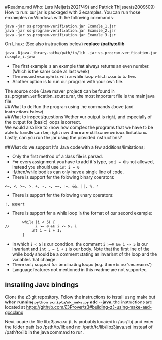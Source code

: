 #Readme.md
Who: Lars Meijer(s2021749) and Patrick Thijssen(s2009609)  
How to run: our jar is packaged with 3 examples. You can run those enxamples on Windows with the following commands;  
```Shell
java -jar ss-program-verification.jar Example_1.jar
java -jar ss-program-verification.jar Example_2.jar
java -jar ss-program-verification.jar Example_3.jar
```
On Linux: (See also instructions below) **replace /path/to/lib**
```Shell
java -Djava.library.path=/path/to/lib -jar ss-program-verification.jar Example_1.java
```

  * The first example is an example that always returns an even number. (Which is the same code as last week)
  * The second example is with a while loop which counts to five.  
  * Another option is to run our program with your own file.
 
The source code (Java maven project) can be found in ss_program_verification_source.rar, the most important file is the main.java file.  
##What to do
Run the program using the commands above (and instructions below)  
##What to inspect/questions
Wether our output is right, and especially of the output for (basic) loops is correct.  
We would also like to know how complex the programs that  we have to be able to handle can be, right now there are still some serious limitations.  
Lastly, can you run the jar using the provided instructions?  

##What do we support
It's Java code with a few additions/limitations;
  * Only the first method of a class file is parsed.
  * For every assignment you have to add it's type, so `i = 0`is not allowed, instead you should use `int i = 0`
  * If/then/while bodies can only have a single line of code.
  * There is support for the following binary operators:
  ```
  <=, <, >=, >, +, -, =, ==, !=, &&, ||, %, *
  ```
  * There is support for the following unary operators:
  ```
  !, assert
  ```
  * There is support for a while loop in the format of our second example:
  ```
          while (i < 5) {
  //            i >= 0 && i <= 5; i
              int i = i + 1;
          }
  ```
  * In which `i < 5` is our condition. the comment `i >=0 && i <= 5` is our invariant
  and `int i = i + 1` is our body. Note that the first line of the while body should be a comment stating an invariant of the loop and the variables that change. 
  * There only support for terminating loops (e.g. there is no 'decreases')
  * Language features not mentioned in this readme are not supported.
  
## Installing Java bindings
Clone the z3 git repository.
Follow the instructions to install using make but **when running `python scripts/mk_make.py` add --java**, 
the instructions are located at https://github.com/Z3Prover/z3#building-z3-using-make-and-gccclang  

Next locate the file libz3java.so (it is probably located in /usr/lib) and enter the folder path (so /path/to/lib and not /path/to/lib/libz3java.so)
 instead of /path/to/lib in the java command to run.


